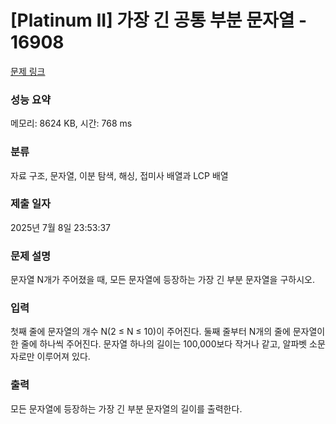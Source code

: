 # [Platinum II] 가장 긴 공통 부분 문자열 - 16908 

[문제 링크](https://www.acmicpc.net/problem/16908) 

### 성능 요약

메모리: 8624 KB, 시간: 768 ms

### 분류

자료 구조, 문자열, 이분 탐색, 해싱, 접미사 배열과 LCP 배열

### 제출 일자

2025년 7월 8일 23:53:37

### 문제 설명

<p>문자열 N개가 주어졌을 때, 모든 문자열에 등장하는 가장 긴 부분 문자열을 구하시오.</p>

### 입력 

 <p>첫째 줄에 문자열의 개수 N(2 ≤ N ≤ 10)이 주어진다. 둘째 줄부터 N개의 줄에 문자열이 한 줄에 하나씩 주어진다. 문자열 하나의 길이는 100,000보다 작거나 같고, 알파벳 소문자로만 이루어져 있다.</p>

### 출력 

 <p>모든 문자열에 등장하는 가장 긴 부분 문자열의 길이를 출력한다.</p>


